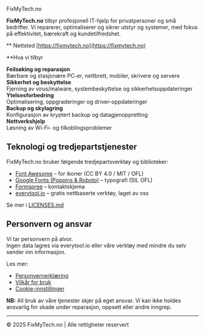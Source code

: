 FixMyTech.no

**FixMyTech.no** tilbyr profesjonell IT-hjelp for privatpersoner og små bedrifter. Vi reparerer, optimaliserer og sikrer utstyr og systemer, med fokus på effektivitet, bærekraft og kundetilfredshet.

** Nettsted
[https://fixmytech.no](https://fixmytech.no)

**Hva vi tilbyr

 **Feilsøking og reparasjon**  
  Bærbare og stasjonære PC-er, nettbrett, mobiler, skrivere og servere  
 **Sikkerhet og beskyttelse**  
  Fjerning av virus/malware, systembeskyttelse og sikkerhetsoppdateringer  
 **Ytelsesforbedring**  
  Optimalisering, oppgraderinger og driver-oppdateringer  
 **Backup og skylagring**  
  Konfigurasjon av kryptert backup og datagjenoppretting  
 **Nettverkshjelp**  
  Løsning av Wi-Fi- og tilkoblingsproblemer  


## Teknologi og tredjepartstjenester

FixMyTech.no bruker følgende tredjepartsverktøy og biblioteker:

- [Font Awesome](https://fontawesome.com/) – for ikoner (CC BY 4.0 / MIT / OFL)
- [Google Fonts (Poppins & Roboto)](https://fonts.google.com/) – typografi (SIL OFL)
- [Formspree](https://formspree.io/) – kontaktskjema
- [everytool.io](https://everytool.io) – gratis nettbaserte verktøy, laget av oss

Se mer i [LICENSES.md](LICENSES.md)

## Personvern og ansvar

Vi tar personvern på alvor.  
Ingen data lagres via everytool.io eller våre verktøy med mindre du selv sender inn informasjon.

Les mer:  
- [Personvernerklæring](https://fixmytech.no/personvern)  
- [Vilkår for bruk](https://fixmytech.no/vilkår)  
- [Cookie-innstillinger](https://fixmytech.no)  

**NB:** All bruk av våre tjenester skjer på eget ansvar. Vi kan ikke holdes ansvarlig for skade under reparasjon, oppsett eller andre inngrep.

---

© 2025 FixMyTech.no | Alle rettigheter reservert
